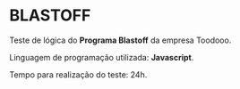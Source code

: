 # BLASTOFF
<p>Teste de lógica do <b>Programa Blastoff</b> da empresa Toodooo.</p>
<p> Linguagem de programação utilizada: <b>Javascript</b>.</p>
<p> Tempo para realização do teste: 24h. </p>
